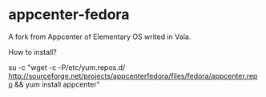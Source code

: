 appcenter-fedora
================

A fork from Appcenter of Elementary OS writed in Vala.

How to install?

su -c "wget -c -P/etc/yum.repos.d/ http://sourceforge.net/projects/appcenterfedora/files/fedora/appcenter.repo && yum install appcenter"
# 
# 
# 
# 
